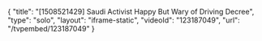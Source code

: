 {
    "title": "[1508521429] Saudi Activist Happy But Wary of Driving Decree",
    "type": "solo",
    "layout": "iframe-static",
    "videoId": "123187049",
    "url": "\/tvpembed\/123187049"
}